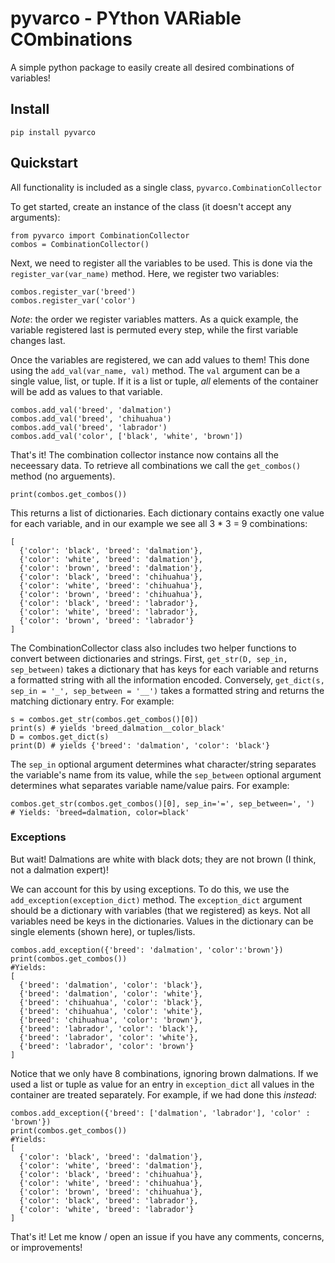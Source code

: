 # pyvarco - PYthon VARiable COmbinations
A simple python package to easily create all desired combinations of variables!

## Install 
```pip install pyvarco```

## Quickstart
All functionality is included as a single class, ```pyvarco.CombinationCollector```

To get started, create an instance of the class (it doesn't accept any arguments):
```
from pyvarco import CombinationCollector
combos = CombinationCollector()
```
Next, we need to register all the variables to be used. 
This is done via the ```register_var(var_name)``` method. 
Here, we register two variables:
```
combos.register_var('breed')
combos.register_var('color')
```
_Note_: the order we register variables matters. 
As a quick example, the variable registered last is permuted every step, while the first variable changes last. 

Once the variables are registered, we can add values to them!
This done using the ```add_val(var_name, val)``` method. 
The ```val``` argument can be a single value, list, or tuple. 
If it is a list or tuple, _all_ elements of the container will be add as values to that variable. 
```
combos.add_val('breed', 'dalmation')
combos.add_val('breed', 'chihuahua')
combos.add_val('breed', 'labrador')
combos.add_val('color', ['black', 'white', 'brown'])
```

That's it!
The combination collector instance now contains all the neceessary data. 
To retrieve all combinations we call the ```get_combos()``` method (no arguements). 
```
print(combos.get_combos())
```
This returns a list of dictionaries. 
Each dictionary contains exactly one value for each variable, and in our example we see all 3 * 3 = 9 combinations: 
```
[
  {'color': 'black', 'breed': 'dalmation'}, 
  {'color': 'white', 'breed': 'dalmation'}, 
  {'color': 'brown', 'breed': 'dalmation'}, 
  {'color': 'black', 'breed': 'chihuahua'}, 
  {'color': 'white', 'breed': 'chihuahua'}, 
  {'color': 'brown', 'breed': 'chihuahua'}, 
  {'color': 'black', 'breed': 'labrador'}, 
  {'color': 'white', 'breed': 'labrador'}, 
  {'color': 'brown', 'breed': 'labrador'}
]
```

The CombinationCollector class also includes two helper functions to convert between dictionaries and strings. 
First, ```get_str(D, sep_in, sep_between)``` takes a dictionary that has keys for each variable and returns a formatted string with all the information encoded. 
Conversely, ```get_dict(s, sep_in = '_', sep_between = '__')``` takes a formatted string and returns the matching dictionary entry. 
For example: 
```
s = combos.get_str(combos.get_combos()[0]) 
print(s) # yields 'breed_dalmation__color_black'
D = combos.get_dict(s)
print(D) # yields {'breed': 'dalmation', 'color': 'black'}
```
The ```sep_in``` optional argument determines what character/string separates the variable's name from its value, while the ```sep_between``` optional argument determines what separates variable name/value pairs. 
For example: 
```
combos.get_str(combos.get_combos()[0], sep_in='=', sep_between=', ') 
# Yields: 'breed=dalmation, color=black'
```
### Exceptions
But wait!
Dalmations are white with black dots; they are not brown (I think, not a dalmation expert)!

We can account for this by using exceptions. 
To do this, we use the ```add_exception(exception_dict)``` method.
The ```exception_dict``` argument should be a dictionary with variables (that we registered) as keys. 
Not all variables need be keys in the dictionaries. 
Values in the dictionary can be single elements (shown here), or tuples/lists. 
```
combos.add_exception({'breed': 'dalmation', 'color':'brown'})
print(combos.get_combos())
#Yields:
[
  {'breed': 'dalmation', 'color': 'black'}, 
  {'breed': 'dalmation', 'color': 'white'}, 
  {'breed': 'chihuahua', 'color': 'black'}, 
  {'breed': 'chihuahua', 'color': 'white'}, 
  {'breed': 'chihuahua', 'color': 'brown'}, 
  {'breed': 'labrador', 'color': 'black'}, 
  {'breed': 'labrador', 'color': 'white'}, 
  {'breed': 'labrador', 'color': 'brown'}
]

```
Notice that we only have 8 combinations, ignoring brown dalmations. 
If we used a list or tuple as value for an entry in ```exception_dict``` all values in the container are treated separately. 
For example, if we had done this _instead_: 
```
combos.add_exception({'breed': ['dalmation', 'labrador'], 'color' : 'brown'})
print(combos.get_combos())
#Yields:
[
  {'color': 'black', 'breed': 'dalmation'}, 
  {'color': 'white', 'breed': 'dalmation'}, 
  {'color': 'black', 'breed': 'chihuahua'}, 
  {'color': 'white', 'breed': 'chihuahua'}, 
  {'color': 'brown', 'breed': 'chihuahua'}, 
  {'color': 'black', 'breed': 'labrador'}, 
  {'color': 'white', 'breed': 'labrador'}
]
```


That's it! Let me know / open an issue if you have any comments, concerns, or improvements! 
